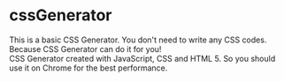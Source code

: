 # cssGenerator

This is a basic CSS Generator.
You don't need to write any CSS codes. Because CSS Generator can do it for you!
<br>
CSS Generator created with JavaScript, CSS and HTML 5. So you should use it on Chrome for the best performance.
